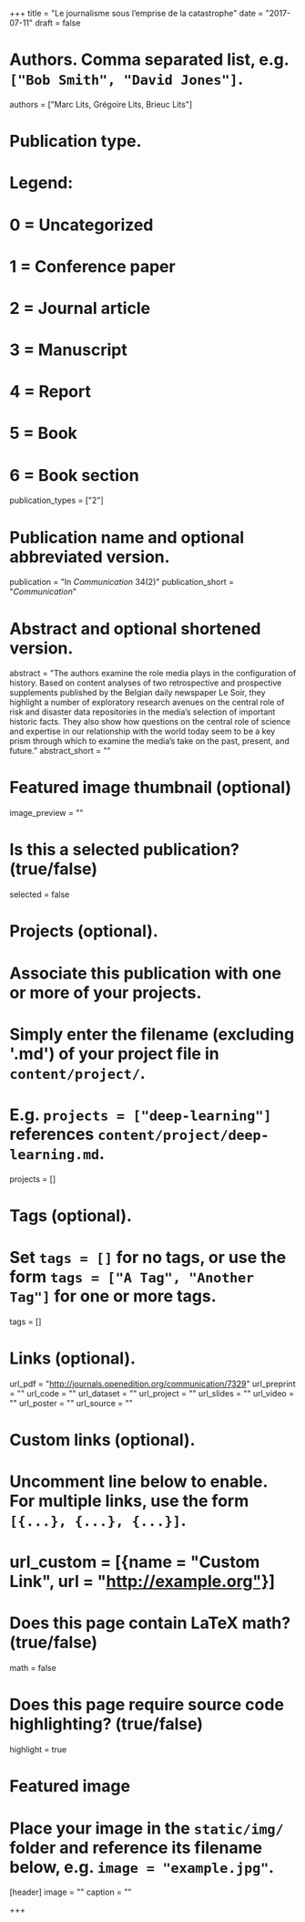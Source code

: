 +++
title = "Le journalisme sous l’emprise de la catastrophe"
date = "2017-07-11"
draft = false

# Authors. Comma separated list, e.g. `["Bob Smith", "David Jones"]`.
authors = ["Marc Lits, Grégoire Lits, Brieuc Lits"]

# Publication type.
# Legend:
# 0 = Uncategorized
# 1 = Conference paper
# 2 = Journal article
# 3 = Manuscript
# 4 = Report
# 5 = Book
# 6 = Book section
publication_types = ["2"]

# Publication name and optional abbreviated version.
publication = "In *Communication* 34(2)"
publication_short = "*Communication*"

# Abstract and optional shortened version.
abstract = "The authors examine the role media plays in the configuration of history. Based on content analyses of two retrospective and prospective supplements published by the Belgian daily newspaper Le Soir, they highlight a number of exploratory research avenues on the central role of risk and disaster data repositories in the media’s selection of important historic facts. They also show how questions on the central role of science and expertise in our relationship with the world today seem to be a key prism through which to examine the media’s take on the past, present, and future."
abstract_short = ""

# Featured image thumbnail (optional)
image_preview = ""

# Is this a selected publication? (true/false)
selected = false

# Projects (optional).
#   Associate this publication with one or more of your projects.
#   Simply enter the filename (excluding '.md') of your project file in `content/project/`.
#   E.g. `projects = ["deep-learning"]` references `content/project/deep-learning.md`.
projects = []

# Tags (optional).
#   Set `tags = []` for no tags, or use the form `tags = ["A Tag", "Another Tag"]` for one or more tags.
tags = []

# Links (optional).
url_pdf = "http://journals.openedition.org/communication/7329"
url_preprint = ""
url_code = ""
url_dataset = ""
url_project = ""
url_slides = ""
url_video = ""
url_poster = ""
url_source = ""

# Custom links (optional).
#   Uncomment line below to enable. For multiple links, use the form `[{...}, {...}, {...}]`.
# url_custom = [{name = "Custom Link", url = "http://example.org"}]

# Does this page contain LaTeX math? (true/false)
math = false

# Does this page require source code highlighting? (true/false)
highlight = true

# Featured image
# Place your image in the `static/img/` folder and reference its filename below, e.g. `image = "example.jpg"`.
[header]
image = ""
caption = ""

+++
